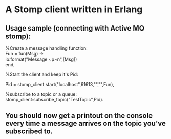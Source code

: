 A Stomp client written in Erlang
================================

Usage sample (connecting with Active MQ stomp):
----------------------------------------------  
  
%Create a message handling function:  
  Fun = fun(Msg) ->   
              io:format("Message ~p~n",[Msg])  
         end,  
  
%Start the client and keep it's Pid:  
  
  Pid = stomp_client:start("localhost",61613,"","",Fun),  
  
%subscribe to a topic or a queue:  
  stomp_client:subscribe_topic("TestTopic",Pid).  
  
You should now get a printout on the console every time a message arrives on the topic you've subscribed to.
------------------------------------------------------------------------------------------------------------
